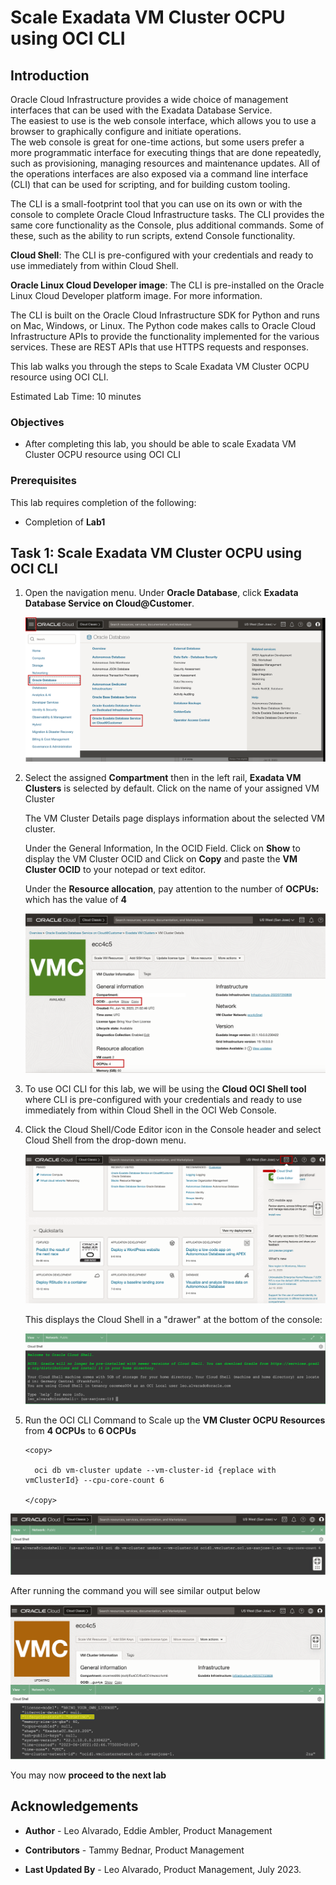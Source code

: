 # Scale Exadata VM Cluster OCPU using OCI CLI


## Introduction

Oracle Cloud Infrastructure provides a wide choice of management interfaces that can be used with the Exadata Database Service.  
The easiest to use is the web console interface, which allows you to use a browser to graphically configure and initiate operations.  
The web console is great for one-time actions, but some users prefer a more programmatic interface for executing things that are done repeatedly, such as provisioning, managing resources and maintenance updates. All of the operations interfaces are also exposed via a command line interface (CLI) that can be used for scripting, and for building custom tooling.

The CLI is a small-footprint tool that you can use on its own or with the console to complete Oracle Cloud Infrastructure tasks. The CLI provides the same core functionality as the Console, plus additional commands. Some of these, such as the ability to run scripts, extend Console functionality.

**Cloud Shell**: The CLI is pre-configured with your credentials and ready to use immediately from within Cloud Shell. 

**Oracle Linux Cloud Developer image**: The CLI is pre-installed on the Oracle Linux Cloud Developer platform image. For more information.

The CLI is built on the Oracle Cloud Infrastructure SDK for Python and runs on Mac, Windows, or Linux. The Python code makes calls to Oracle Cloud Infrastructure APIs to provide the functionality implemented for the various services. These are REST APIs that use HTTPS requests and responses.

This lab walks you through the steps to Scale Exadata VM Cluster OCPU resource using OCI CLI.

Estimated Lab Time: 10 minutes

<!-- Watch the video below for a quick walk-through of the lab.
[Create Oracle Database](youtube:JJ4Wx0l0gkc)
-->
### Objectives

-   After completing this lab, you should be able to scale Exadata VM Cluster OCPU resource using OCI CLI


### Prerequisites

This lab requires completion of the following:

* Completion of **Lab1**


## Task 1: Scale Exadata VM Cluster OCPU using OCI CLI

1. Open the navigation menu. Under **Oracle Database**, click **Exadata Database Service on Cloud@Customer**.
   
   ![navigage oci console](./images/navigateocimenu.png " ")

2. Select the assigned **Compartment** then in the left rail, **Exadata VM Clusters** is selected by default. Click on the name of your assigned VM Cluster 

    The VM Cluster Details page displays information about the selected VM cluster. 
    
    Under the General Information, In the OCID Field. Click on **Show** to display the VM Cluster OCID and Click on **Copy** and paste the **VM Cluster OCID** to your notepad or text editor.

    Under the **Resource allocation**, pay attention to the number of **OCPUs:** which has the value of **4**
  
   ![vm cluster details page](./images/vmcluster-details-page.png " ")

3. To use OCI CLI for this lab, we will be using the **Cloud OCI Shell tool** where CLI is pre-configured with your credentials and ready to use immediately from within Cloud Shell in the OCI Web Console. 
   
4. Click the Cloud Shell/Code Editor icon in the Console header and select Cloud Shell from the drop-down menu. 
   
   ![oci cloudshell](./images/cloudshell.png " ")

   This displays the Cloud Shell in a "drawer" at the bottom of the console:

   ![oci cloudshell](./images/cloudshelllaunch.png " ")

5. Run the OCI CLI Command to Scale up the **VM Cluster OCPU Resources** from **4 OCPUs** to **6 OCPUs**


    ```
    <copy>

      oci db vm-cluster update --vm-cluster-id {replace with vmClusterId} --cpu-core-count 6

    </copy>
    ```

  ![scale number of ocpus](./images/scale-ocpu.png " ")

   After running the command you will see similar output below

  ![scale number of ocpus](./images/scale-vm-cluster-updating.png " ")

<!--
## Learn More

* Click [here](https://docs.public.oneportal.content.oci.oraclecloud.com/en-us/iaas/exadata/doc/ecc-create-first-db.html) to learn more about Creating an Oracle Database on Exadata Database Service.

-->

You may now **proceed to the next lab**

## Acknowledgements

* **Author** - Leo Alvarado, Eddie Ambler, Product Management

* **Contributors** - Tammy Bednar, Product Management

* **Last Updated By** - Leo Alvarado, Product Management, July 2023.
